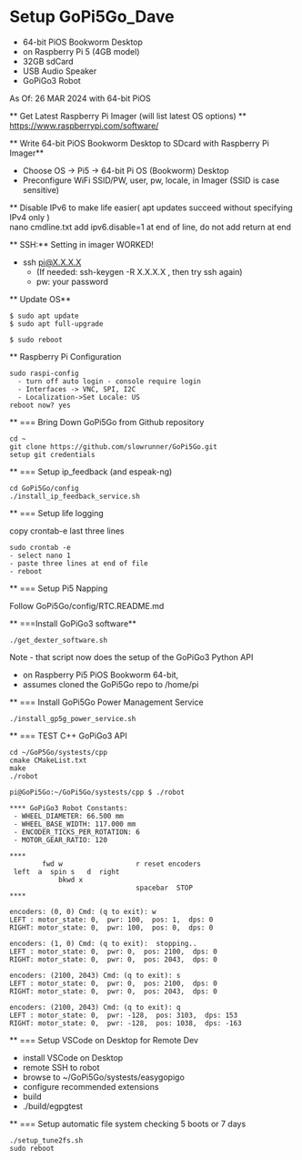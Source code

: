 # Setup GoPi5Go_Dave 

- 64-bit PiOS Bookworm Desktop 
- on Raspberry Pi 5 (4GB model)
- 32GB sdCard
- USB Audio Speaker
- GoPiGo3 Robot

As Of: 26 MAR 2024 with 64-bit PiOS  

** Get Latest Raspberry Pi Imager (will list latest OS options) **  
https://www.raspberrypi.com/software/  

** Write 64-bit PiOS Bookworm Desktop to SDcard with Raspberry Pi Imager**  
  - Choose OS -> Pi5 ->  64-bit Pi OS (Bookworm) Desktop  
  - Preconfigure WiFi SSID/PW, user, pw, locale, in Imager (SSID is case sensitive)  

** Disable IPv6 to make life easier( apt updates succeed without specifying IPv4 only )  
nano cmdline.txt  add ipv6.disable=1 at end of line, do not add return at end  


** SSH:**   Setting in imager WORKED!  
 - ssh pi@X.X.X.X   
   - (If needed:  ssh-keygen -R X.X.X.X  , then try ssh again)  
   - pw: your password  


** Update OS**  

```
$ sudo apt update
$ sudo apt full-upgrade

$ sudo reboot
```


** Raspberry Pi Configuration  

```
sudo raspi-config
  - turn off auto login - console require login
  - Interfaces -> VNC, SPI, I2C
  - Localization->Set Locale: US
reboot now? yes
```

** === Bring Down GoPi5Go from Github repository  

```
cd ~
git clone https://github.com/slowrunner/GoPi5Go.git
setup git credentials
```

** === Setup ip_feedback (and espeak-ng)  

```
cd GoPi5Go/config
./install_ip_feedback_service.sh
```


** === Setup life logging

copy crontab-e last three lines  

```
sudo crontab -e
- select nano 1
- paste three lines at end of file
- reboot
```


** === Setup Pi5 Napping  

Follow GoPi5Go/config/RTC.README.md  


** ===Install GoPiGo3 software**  

```
./get_dexter_software.sh
```

Note - that script now does the setup of the GoPiGo3 Python API  
- on Raspberry Pi5 PiOS Bookworm 64-bit,  
- assumes cloned the GoPi5Go repo to /home/pi  

** === Install GoPi5Go Power Management Service  

```
./install_gp5g_power_service.sh
```

** === TEST C++ GoPiGo3 API

```
cd ~/GoP5Go/systests/cpp
cmake CMakeList.txt
make
./robot

pi@GoPi5Go:~/GoPi5Go/systests/cpp $ ./robot

**** GoPiGo3 Robot Constants:
 - WHEEL_DIAMETER: 66.500 mm
 - WHEEL_BASE_WIDTH: 117.000 mm
 - ENCODER_TICKS_PER_ROTATION: 6
 - MOTOR_GEAR_RATIO: 120

****
        fwd w                  r reset encoders 
 left  a  spin s   d  right
            bkwd x 
                               spacebar  STOP
****

encoders: (0, 0) Cmd: (q to exit): w
LEFT : motor_state: 0,  pwr: 100,  pos: 1,  dps: 0
RIGHT: motor_state: 0,  pwr: 100,  pos: 0,  dps: 0

encoders: (1, 0) Cmd: (q to exit):  stopping..
LEFT : motor_state: 0,  pwr: 0,  pos: 2100,  dps: 0
RIGHT: motor_state: 0,  pwr: 0,  pos: 2043,  dps: 0

encoders: (2100, 2043) Cmd: (q to exit): s
LEFT : motor_state: 0,  pwr: 0,  pos: 2100,  dps: 0
RIGHT: motor_state: 0,  pwr: 0,  pos: 2043,  dps: 0

encoders: (2100, 2043) Cmd: (q to exit): q
LEFT : motor_state: 0,  pwr: -128,  pos: 3103,  dps: 153
RIGHT: motor_state: 0,  pwr: -128,  pos: 1038,  dps: -163
```

** === Setup VSCode on Desktop for Remote Dev 
- install VSCode on Desktop
- remote SSH to robot
- browse to ~/GoPi5Go/systests/easygopigo
- configure recommended extensions
- build
- ./build/egpgtest

** === Setup automatic file system checking 5 boots or 7 days
```
./setup_tune2fs.sh
sudo reboot
```

